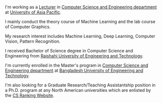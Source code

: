 <p>
                    I'm working as a <a href="https://cse.uap-bd.edu/faculty/faculty_details/19">Lecturer</a> in <a href="https://cse.uap-bd.edu">Computer Science and Engineering department</a> at <a href="https://uap-bd.edu/">University of Asia Pacific</a>.
</p><p>
                    I mainly conduct the theory course of Machine Learning and the lab course of Computer Graphics.</p>
<p>
                    My research interest includes Machine Learning, Deep Learning, Computer Vision, Pattern Recognition.
</p>
<p>
                    I received Bachelor of Science degree in Computer Science and Engineering from <a href="https://ruet.ac.bd/">Rajshahi University of Engineering and Technology</a>. 
</p>
<p>
                    I'm currently enrolled in the Master's program in <a href="https://cse.buet.ac.bd/">Computer Science and Engineering department</a> at <a href="https://buet.ac.bd/">Bangladesh University of Engineering and Technology</a>. 
</p>
<p>I'm also looking for a Graduate Research/Teaching Assistantship position in a Ph.D. program at any North American universities which are enlisted by the <a href="http://csrankings.org/#/index?all&world">CS Ranking Website</a>. </p>
</p>
